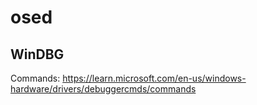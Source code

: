 # osed

## WinDBG

Commands: https://learn.microsoft.com/en-us/windows-hardware/drivers/debuggercmds/commands
